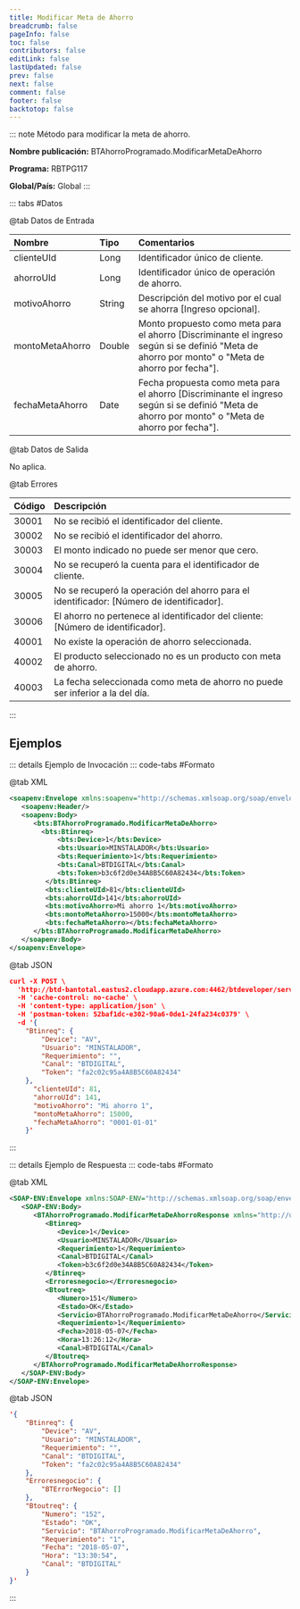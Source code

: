 ```yaml
---
title: Modificar Meta de Ahorro
breadcrumb: false
pageInfo: false
toc: false
contributors: false
editLink: false
lastUpdated: false
prev: false
next: false
comment: false
footer: false
backtotop: false
---
```


<!-- ABRE DATOS DEL MÉTODO -->
::: note Método para modificar la meta de ahorro.

**Nombre publicación:** BTAhorroProgramado.ModificarMetaDeAhorro

**Programa:** RBTPG117

**Global/País:** Global
:::
<!-- CIERRA DATOS DEL MÉTODO -->

<!-- ABRE TABLA DE DATOS -->
::: tabs #Datos 

@tab Datos de Entrada

Nombre | Tipo | Comentarios
:--------- | :--------- | :---------
clienteUId | Long | Identificador único de cliente.
ahorroUId | Long | Identificador único de operación de ahorro.
motivoAhorro | String | Descripción del motivo por el cual se ahorra [Ingreso opcional].
montoMetaAhorro | Double | Monto propuesto como meta para el ahorro [Discriminante el ingreso según si se definió "Meta de ahorro por monto" o "Meta de ahorro por fecha"].
fechaMetaAhorro | Date | Fecha propuesta como meta para el ahorro [Discriminante el ingreso según si se definió "Meta de ahorro por monto" o "Meta de ahorro por fecha"].

@tab Datos de Salida

No aplica.

@tab Errores

Código | Descripción
:--------- | :-----------
30001 | No se recibió el identificador del cliente.
30002 | No se recibió el identificador del ahorro.
30003 | El monto indicado no puede ser menor que cero.
30004 | No se recuperó la cuenta para el identificador de cliente.
30005 | No se recuperó la operación del ahorro para el identificador: [Número de identificador].
30006 | El ahorro no pertenece al identificador del cliente: [Número de identificador].
40001 | No existe la operación de ahorro seleccionada.
40002 | El producto seleccionado no es un producto con meta de ahorro.
40003 | La fecha seleccionada como meta de ahorro no puede ser inferior a la del día.
::: 
<!-- CIERRA TABLA DE DATOS -->

## **Ejemplos**

<!-- ABRE EJEMPLO DE INVOCACIÓN -->
::: details Ejemplo de Invocación 
::: code-tabs #Formato

@tab XML
```xml
<soapenv:Envelope xmlns:soapenv="http://schemas.xmlsoap.org/soap/envelope/" xmlns:bts="http://uy.com.dlya.bantotal/BTSOA/">
   <soapenv:Header/>
   <soapenv:Body>
      <bts:BTAhorroProgramado.ModificarMetaDeAhorro>
		<bts:Btinreq>
            <bts:Device>1</bts:Device>
            <bts:Usuario>MINSTALADOR</bts:Usuario>
            <bts:Requerimiento>1</bts:Requerimiento>
            <bts:Canal>BTDIGITAL</bts:Canal>
            <bts:Token>b3c6f2d0e34A8B5C60A82434</bts:Token>
         </bts:Btinreq>
         <bts:clienteUId>81</bts:clienteUId>
         <bts:ahorroUId>141</bts:ahorroUId>
         <bts:motivoAhorro>Mi ahorro 1</bts:motivoAhorro>
         <bts:montoMetaAhorro>15000</bts:montoMetaAhorro>
         <bts:fechaMetaAhorro></bts:fechaMetaAhorro>
      </bts:BTAhorroProgramado.ModificarMetaDeAhorro>
   </soapenv:Body>
</soapenv:Envelope>
```

@tab JSON
```json
curl -X POST \
  'http://btd-bantotal.eastus2.cloudapp.azure.com:4462/btdeveloper/servlet/com.dlya.bantotal.odwsbt_BTAhorroProgramado?ModificarMetaDeAhorro' \
  -H 'cache-control: no-cache' \
  -H 'content-type: application/json' \
  -H 'postman-token: 52baf1dc-e302-90a6-0de1-24fa234c0379' \
  -d '{
	"Btinreq": {
		"Device": "AV",
		"Usuario": "MINSTALADOR",
		"Requerimiento": "",
		"Canal": "BTDIGITAL",
		"Token": "fa2c02c95a4A8B5C60A82434"
	},
      "clienteUId": 81,
      "ahorroUId": 141,
      "motivoAhorro": "Mi ahorro 1",
      "montoMetaAhorro": 15000,  
      "fechaMetaAhorro": "0001-01-01"
	}'
```
:::
<!-- CIERRA EJEMPLO DE INVOCACIÓN -->

<!-- ABRE EJEMPLO DE RESPUESTA -->
::: details Ejemplo de Respuesta 
::: code-tabs #Formato

@tab XML
```xml
<SOAP-ENV:Envelope xmlns:SOAP-ENV="http://schemas.xmlsoap.org/soap/envelope/" xmlns:xsd="http://www.w3.org/2001/XMLSchema" xmlns:SOAP-ENC="http://schemas.xmlsoap.org/soap/encoding/" xmlns:xsi="http://www.w3.org/2001/XMLSchema-instance">
   <SOAP-ENV:Body>
      <BTAhorroProgramado.ModificarMetaDeAhorroResponse xmlns="http://uy.com.dlya.bantotal/BTSOA/">
         <Btinreq>
            <Device>1</Device>
            <Usuario>MINSTALADOR</Usuario>
            <Requerimiento>1</Requerimiento>
            <Canal>BTDIGITAL</Canal>
            <Token>b3c6f2d0e34A8B5C60A82434</Token>
         </Btinreq>
         <Erroresnegocio></Erroresnegocio>
         <Btoutreq>
            <Numero>151</Numero>
            <Estado>OK</Estado>
            <Servicio>BTAhorroProgramado.ModificarMetaDeAhorro</Servicio>
            <Requerimiento>1</Requerimiento>
            <Fecha>2018-05-07</Fecha>
            <Hora>13:26:12</Hora>
            <Canal>BTDIGITAL</Canal>
         </Btoutreq>
      </BTAhorroProgramado.ModificarMetaDeAhorroResponse>
   </SOAP-ENV:Body>
</SOAP-ENV:Envelope>
```

@tab JSON
```json
'{
	"Btinreq": {
		"Device": "AV",
		"Usuario": "MINSTALADOR",
		"Requerimiento": "",
		"Canal": "BTDIGITAL",
		"Token": "fa2c02c95a4A8B5C60A82434"
	},
    "Erroresnegocio": {
        "BTErrorNegocio": []
    },
    "Btoutreq": {
        "Numero": "152",
        "Estado": "OK",
        "Servicio": "BTAhorroProgramado.ModificarMetaDeAhorro",
        "Requerimiento": "1",
        "Fecha": "2018-05-07",
        "Hora": "13:30:54",
        "Canal": "BTDIGITAL"
    }
}'
```
::: 
<!-- CIERRA EJEMPLO DE RESPUESTA -->